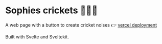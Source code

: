 # Sophies crickets 🦗🦗🦗

A web page with a button to create cricket noises 👉 [vercel deployment](https://sophies-crickets.vercel.app/)

Built with Svelte and Sveltekit.
